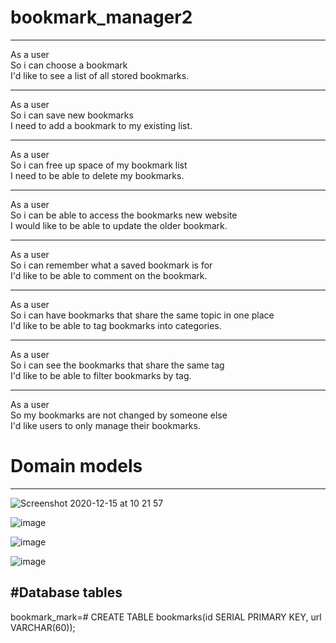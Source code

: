 # bookmark_manager2

-------------------------

As a user\
So i can choose a bookmark\
I'd like to see a list of all stored bookmarks.

-------------------------

As a user\
So i can save new bookmarks\
I need to add a bookmark to my existing list.

-------------------------

As a user\
So i can free up space of my bookmark list\
I need to be able to delete my bookmarks.

-------------------------

As a user\
So i can be able to access the bookmarks new website\
I would like to be able to update the older bookmark.

-------------------------

As a user\
So i can remember what a saved bookmark is for\
I'd like to be able to comment on the bookmark.

-------------------------

As a user\
So i can have bookmarks that share the same topic in one place\
I'd like to be able to tag bookmarks into categories.

-------------------------

As a user\
So i can see the bookmarks that share the same tag\
I'd like to be able to filter bookmarks by tag.

-------------------------


As a user\
So my bookmarks are not changed by someone else\
I'd like users to only manage their bookmarks.

# Domain models
-------------------------

![Screenshot 2020-12-15 at 10 21 57](https://user-images.githubusercontent.com/37899538/102204059-46a8a600-3ec1-11eb-8f2c-a54e100e2958.png)

![image](https://user-images.githubusercontent.com/37899538/102105215-0c8ac600-3e27-11eb-9ee3-179f989f8d6d.png)

![image](https://user-images.githubusercontent.com/37899538/102105318-29bf9480-3e27-11eb-9570-eaea678a6f4b.png)

![image](https://user-images.githubusercontent.com/37899538/102105366-3a700a80-3e27-11eb-9d0c-58e82d7c8645.png)

#Database tables
--------------------------

bookmark_mark=# CREATE TABLE bookmarks(id SERIAL PRIMARY KEY, url VARCHAR(60));
